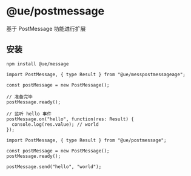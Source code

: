 # @ue/postmessage

基于 PostMessage 功能进行扩展


## 安装

```
npm install @ue/message
```


```
import PostMessage, { type Result } from "@ue/messpostmessageage";

const postMessage = new PostMessage();

// 准备完毕
postMessage.ready();

// 监听 hello 事件
postMessage.on("hello", function(res: Result) {
  console.log(res.value); // world
});
```


```
import PostMessage, { type Result } from "@ue/postmessage";

const postMessage = new PostMessage();
postMessage.ready();

postMessage.send("hello", "world");
```